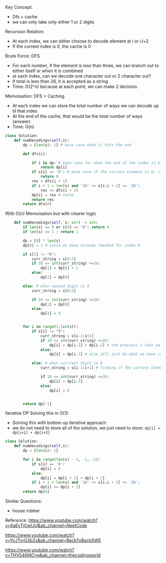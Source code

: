 Key Concept:

- Dfs + cache
- we can only take only either 1 or 2 digits

Recursion Relation:

- At each index, we can either choose to decode element at i or i:i+2
- If the current index is 0, the cache is 0

Brute Force: DFS

- For each number, if the element is less than three, we can branch out to either itself or when it is combined
- at each index, can we decode one character out or 2 character out?
- if total is less than 26, it is accepted as a string
- Time: O(2^n) because at each point, we can make 2 decision.

Memoisation: DFS + Caching

- At each index we can store the total number of ways we can decode up til that index
- At the end of the cache, that would be the total number of ways (answer)
- Time: O(n)

```python
class Solution:
    def numDecodings(self,s):
        dp = {len(s): 1} # base case when it hits the end

        def dfs(i):

            if i in dp: # base case for when the end of the index is hit or i has been cache
                return dp[i]
            if s[i] == '0': # base case if the current element is 0, it is not a valid number
                return 0
            res = dfs(i + 1)
            if i + 1 < len(s) and '10' <= s[i:i + 2] <= '26':
                res += dfs(i + 2)
            dp[i] = res # cache
            return res
        return dfs(0)
```

With O(n) Memoisation but with clearer logic

```python
    def numDecodings(self, s: str) -> int:
        if len(s) == 0 or s[0] == "0": return 0
        if len(s) == 1 : return 1

        dp = [0] * len(s)
        dp[0] = 1 # since we have already checked for index 0

        if s[1] != "0":
            curr_string = s[0:2]
            if 10 <= int(curr_string) <=26:
                dp[1] = dp[0] + 1
            else:
                dp[1] = dp[0]

        else: # when second digit is 0
            curr_string = s[0:2]

            if 10 <= int(curr_string) <=26:
                dp[1] = dp[0]
            else:
                dp[1] = 0


        for i in range(2,len(s)):
            if s[i] != "0":
                curr_string = s[i-1:i+1]
                if 10 <= int(curr_string) <=26:
                    dp[i] = dp[i-1] + dp[i-2] # the previous 2 that we have calculated so far
                else:
                    dp[i] = dp[i-1] # else itll just be what we have calculated before

            else: # when currrent digit is 0
                curr_string = s[i-1:i+1] # finding if the current element + previous element

                if 10 <= int(curr_string) <=26:
                    dp[i] = dp[i-2]
                else:
                    dp[i] = 0


        return dp[-1]

```

Iterative DP Solving this in O(1):

- Solving this with bottom up iterative approach
- we do not need to store all of the solution, we just need to store:
  `dp[i] = dp[i+1] + dp[i+2]`

```python
class Solution:
    def numDecodings(self,s):
        dp = {len(s): 1}

        for i in range(len(s) - 1, -1, -1):
            if s[i] == '0':
                dp[i] = 0
            else:
                dp[i] = dp[i + 1] + dp[i + 2]
            if i + 1 < len(s) and '10' <= s[i:i + 2] <= '26':
                dp[i] += dp[i + 2]
        return dp[0]
```

Similar Questions:

- house robber

Reference:
https://www.youtube.com/watch?v=6aEyTjOwlJU&ab_channel=NeetCode

https://www.youtube.com/watch?v=YcJTyrG3bZs&ab_channel=BackToBackSWE

https://www.youtube.com/watch?v=THV546jNCrw&ab_channel=thecodingworld

